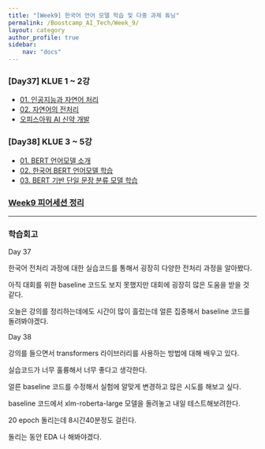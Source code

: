 ```yaml
---
title: "[Week9] 한국어 언어 모델 학습 및 다중 과제 튜닝"
permalink: /Boostcamp_AI_Tech/Week_9/
layout: category
author_profile: true
sidebar:
    nav: "docs"
---
```


### [Day37] KLUE 1 ~ 2강

- [01. 인공지능과 자연어 처리]({{site.url}}/boostcamp_ai_tech/week_9/day_37/01.-AI-and-NLP/)
- [02. 자연어의 전처리]({{site.url}}/boostcamp_ai_tech/week_9/day_37/02.-Preprocessing-of-Natural-Language/)
- [오피스아워 AI 신약 개발]({{site.url}}/boostcamp_ai_tech/week_9/day_37/OfficeHour-AI-drug-development/)

### [Day38] KLUE 3 ~ 5강

- [01. BERT 언어모델 소개]({{site.url}}/boostcamp_ai_tech/week_9/day_38/01.-Introduce-BERT-Language-Model/)
- [02. 한국어 BERT 언어모델 학습]({{site.url}}/boostcamp_ai_tech/week_9/day_38/02.-Train-Korean-BERT-Language-Model/)
- [03. BERT 기반 단일 문장 분류 모델 학습]({{site.url}}/boostcamp_ai_tech/week_9/day_38/03.-single-sentence-classification-based-BERT-train/)


### [Week9 피어세션 정리](https://github.com/sangmandu/SangSangPlus/tree/main/Meet-up%20log/Week%200)

---
### 학습회고

Day 37

한국어 전처리 과정에 대한 실습코드를 통해서 굉장히 다양한 전처리 과정을 알아봤다.

아직 대회를 위한 baseline 코드도 보지 못했지만 대회에 굉장히 많은 도움을 받을 것 같다.

오늘은 강의를 정리하는데에도 시간이 많이 흘렀는데 얼른 집중해서 baseline 코드를 돌려봐야겠다.

Day 38

강의를 들으면서 transformers 라이브러리를 사용하는 방법에 대해 배우고 있다.

실습코드가 너무 훌륭해서 너무 좋다고 생각한다.

얼른 baseline 코드를 수정해서 실험에 알맞게 변경하고 많은 시도를 해보고 싶다.

baseline 코드에서 xlm-roberta-large 모델을 돌려놓고 내일 테스트해보려한다.

20 epoch 돌리는데 8시간40분정도 걸린다. 

돌리는 동안 EDA 나 해봐야겠다.